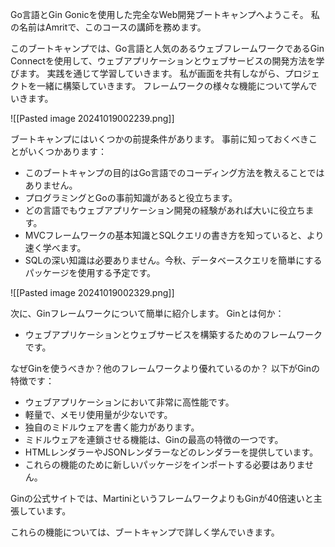 Go言語とGin Gonicを使用した完全なWeb開発ブートキャンプへようこそ。 
私の名前はAmritで、このコースの講師を務めます。

このブートキャンプでは、Go言語と人気のあるウェブフレームワークであるGin Connectを使用して、ウェブアプリケーションとウェブサービスの開発方法を学びます。 
実践を通じて学習していきます。 私が画面を共有しながら、プロジェクトを一緒に構築していきます。 
フレームワークの様々な機能について学んでいきます。

![[Pasted image 20241019002239.png]]

ブートキャンプにはいくつかの前提条件があります。
事前に知っておくべきことがいくつかあります：

- このブートキャンプの目的はGo言語でのコーディング方法を教えることではありません。
- プログラミングとGoの事前知識があると役立ちます。
- どの言語でもウェブアプリケーション開発の経験があれば大いに役立ちます。
- MVCフレームワークの基本知識とSQLクエリの書き方を知っていると、より速く学べます。
- SQLの深い知識は必要ありません。今秋、データベースクエリを簡単にするパッケージを使用する予定です。

![[Pasted image 20241019002329.png]]

次に、Ginフレームワークについて簡単に紹介します。 
Ginとは何か：

- ウェブアプリケーションとウェブサービスを構築するためのフレームワークです。

なぜGinを使うべきか？他のフレームワークより優れているのか？ 
以下がGinの特徴です：

- ウェブアプリケーションにおいて非常に高性能です。
- 軽量で、メモリ使用量が少ないです。
- 独自のミドルウェアを書く能力があります。
- ミドルウェアを連鎖させる機能は、Ginの最高の特徴の一つです。
- HTMLレンダラーやJSONレンダラーなどのレンダラーを提供しています。
- これらの機能のために新しいパッケージをインポートする必要はありません。

Ginの公式サイトでは、MartiniというフレームワークよりもGinが40倍速いと主張しています。

これらの機能については、ブートキャンプで詳しく学んでいきます。